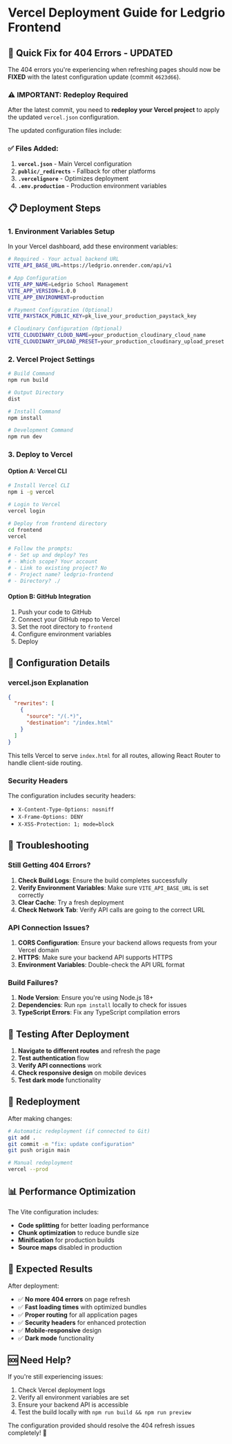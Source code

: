 # Vercel Deployment Guide for Ledgrio Frontend

## 🚀 Quick Fix for 404 Errors - UPDATED

The 404 errors you're experiencing when refreshing pages should now be **FIXED** with the latest configuration update (commit `4623d66`).

### ⚠️ IMPORTANT: Redeploy Required

After the latest commit, you need to **redeploy your Vercel project** to apply the updated `vercel.json` configuration.

The updated configuration files include:

### ✅ Files Added:

1. **`vercel.json`** - Main Vercel configuration
2. **`public/_redirects`** - Fallback for other platforms
3. **`.vercelignore`** - Optimizes deployment
4. **`.env.production`** - Production environment variables

## 📋 Deployment Steps

### 1. **Environment Variables Setup**

In your Vercel dashboard, add these environment variables:

```bash
# Required - Your actual backend URL
VITE_API_BASE_URL=https://ledgrio.onrender.com/api/v1

# App Configuration
VITE_APP_NAME=Ledgrio School Management
VITE_APP_VERSION=1.0.0
VITE_APP_ENVIRONMENT=production

# Payment Configuration (Optional)
VITE_PAYSTACK_PUBLIC_KEY=pk_live_your_production_paystack_key

# Cloudinary Configuration (Optional)
VITE_CLOUDINARY_CLOUD_NAME=your_production_cloudinary_cloud_name
VITE_CLOUDINARY_UPLOAD_PRESET=your_production_cloudinary_upload_preset
```

### 2. **Vercel Project Settings**

```bash
# Build Command
npm run build

# Output Directory
dist

# Install Command
npm install

# Development Command
npm run dev
```

### 3. **Deploy to Vercel**

#### Option A: Vercel CLI

```bash
# Install Vercel CLI
npm i -g vercel

# Login to Vercel
vercel login

# Deploy from frontend directory
cd frontend
vercel

# Follow the prompts:
# - Set up and deploy? Yes
# - Which scope? Your account
# - Link to existing project? No
# - Project name? ledgrio-frontend
# - Directory? ./
```

#### Option B: GitHub Integration

1. Push your code to GitHub
2. Connect your GitHub repo to Vercel
3. Set the root directory to `frontend`
4. Configure environment variables
5. Deploy

## 🔧 Configuration Details

### **vercel.json Explanation**

```json
{
  "rewrites": [
    {
      "source": "/(.*)",
      "destination": "/index.html"
    }
  ]
}
```

This tells Vercel to serve `index.html` for all routes, allowing React Router to handle client-side routing.

### **Security Headers**

The configuration includes security headers:

- `X-Content-Type-Options: nosniff`
- `X-Frame-Options: DENY`
- `X-XSS-Protection: 1; mode=block`

## 🐛 Troubleshooting

### **Still Getting 404 Errors?**

1. **Check Build Logs**: Ensure the build completes successfully
2. **Verify Environment Variables**: Make sure `VITE_API_BASE_URL` is set correctly
3. **Clear Cache**: Try a fresh deployment
4. **Check Network Tab**: Verify API calls are going to the correct URL

### **API Connection Issues?**

1. **CORS Configuration**: Ensure your backend allows requests from your Vercel domain
2. **HTTPS**: Make sure your backend API supports HTTPS
3. **Environment Variables**: Double-check the API URL format

### **Build Failures?**

1. **Node Version**: Ensure you're using Node.js 18+
2. **Dependencies**: Run `npm install` locally to check for issues
3. **TypeScript Errors**: Fix any TypeScript compilation errors

## 📱 Testing After Deployment

1. **Navigate to different routes** and refresh the page
2. **Test authentication** flow
3. **Verify API connections** work
4. **Check responsive design** on mobile devices
5. **Test dark mode** functionality

## 🔄 Redeployment

After making changes:

```bash
# Automatic redeployment (if connected to Git)
git add .
git commit -m "fix: update configuration"
git push origin main

# Manual redeployment
vercel --prod
```

## 📊 Performance Optimization

The Vite configuration includes:

- **Code splitting** for better loading performance
- **Chunk optimization** to reduce bundle size
- **Minification** for production builds
- **Source maps** disabled in production

## 🎯 Expected Results

After deployment:

- ✅ **No more 404 errors** on page refresh
- ✅ **Fast loading times** with optimized bundles
- ✅ **Proper routing** for all application pages
- ✅ **Security headers** for enhanced protection
- ✅ **Mobile-responsive** design
- ✅ **Dark mode** functionality

## 🆘 Need Help?

If you're still experiencing issues:

1. Check Vercel deployment logs
2. Verify all environment variables are set
3. Ensure your backend API is accessible
4. Test the build locally with `npm run build && npm run preview`

The configuration provided should resolve the 404 refresh issues completely! 🎉
